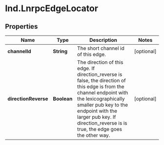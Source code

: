 # lnd.LnrpcEdgeLocator

## Properties

Name | Type | Description | Notes
------------ | ------------- | ------------- | -------------
**channelId** | **String** | The short channel id of this edge. | [optional] 
**directionReverse** | **Boolean** | The direction of this edge. If direction_reverse is false, the direction of this edge is from the channel endpoint with the lexicographically smaller pub key to the endpoint with the larger pub key. If direction_reverse is is true, the edge goes the other way. | [optional] 


